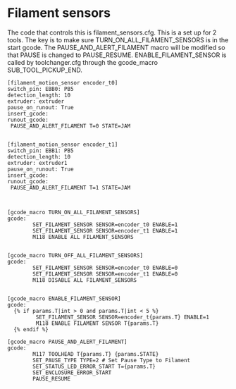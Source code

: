 # Filament sensors #

The code that controls this is filament_sensors.cfg. This is a set up for 2 tools. The key is to make sure TURN_ON_ALL_FILAMENT_SENSORS is in the start gcode. The PAUSE_AND_ALERT_FILAMENT macro will be modified so that PAUSE is changed to PAUSE_RESUME. ENABLE_FILAMENT_SENSOR is called by toolchanger.cfg through the gcode_macro SUB_TOOL_PICKUP_END.

```
[filament_motion_sensor encoder_t0]
switch_pin: EBB0: PB5
detection_length: 10
extruder: extruder
pause_on_runout: True
insert_gcode:
runout_gcode:
 PAUSE_AND_ALERT_FILAMENT T=0 STATE=JAM  


[filament_motion_sensor encoder_t1]
switch_pin: EBB1: PB5
detection_length: 10
extruder: extruder1
pause_on_runout: True
insert_gcode:
runout_gcode:
 PAUSE_AND_ALERT_FILAMENT T=1 STATE=JAM  



[gcode_macro TURN_ON_ALL_FILAMENT_SENSORS]
gcode:
        SET_FILAMENT_SENSOR SENSOR=encoder_t0 ENABLE=1
        SET_FILAMENT_SENSOR SENSOR=encoder_t1 ENABLE=1
        M118 ENABLE ALL FILAMENT_SENSORS


[gcode_macro TURN_OFF_ALL_FILAMENT_SENSORS]
gcode:
        SET_FILAMENT_SENSOR SENSOR=encoder_t0 ENABLE=0
        SET_FILAMENT_SENSOR SENSOR=encoder_t1 ENABLE=0
        M118 DISABLE ALL FILAMENT_SENSORS


[gcode_macro ENABLE_FILAMENT_SENSOR]
gcode:
  {% if params.T|int > 0 and params.T|int < 5 %}
         SET_FILAMENT_SENSOR SENSOR=encoder_t{params.T} ENABLE=1
         M118 ENABLE FILAMENT SENSOR T{params.T}
  {% endif %}

[gcode_macro PAUSE_AND_ALERT_FILAMENT]
gcode:
        M117 TOOLHEAD T{params.T} {params.STATE}
        SET_PAUSE_TYPE TYPE=2 # Set Pause Type to Filament
        SET_STATUS_LED_ERROR_START T={params.T}
        SET_ENCLOSURE_ERROR_START
        PAUSE_RESUME
```
